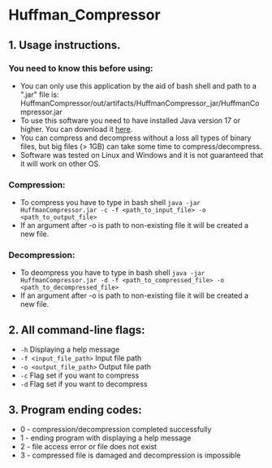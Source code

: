 # Huffman_Compressor
## 1. Usage instructions.
### You need to know this before using:
* You can only use this application by the aid of bash shell and path to a ".jar" file is: HuffmanCompressor/out/artifacts/HuffmanCompressor_jar/HuffmanCompressor.jar 
* To use this software you need to have installed Java version 17 or higher. You can download it [here](https://www.java.com/pl/download/manual.jsp).
* You can compress and decompress without a loss all types of binary files, but big files (> 1GB) can take some time to compress/decompress.
* Software was tested on Linux and Windows and it is not guaranteed that it will work on other OS.

### Compression:
* To compress you have to type in bash shell ```java -jar HuffmanCompressor.jar -c -f <path_to_input_file> -o <path_to_output_file>```
* If an argument after -o is path to non-existing file it will be created a new file.

### Decompression:
* To deompress you have to type in bash shell ```java -jar HuffmanCompressor.jar -d -f <path_to_compressed_file> -o <path_to_decompressed_file>```
* If an argument after -o is path to non-existing file it will be created a new file.

## 2. All command-line flags:
* ```-h``` Displaying a help message
* ```-f <input_file_path>``` Input file path
* ```-o <output_file_path>``` Output file path
* ```-c``` Flag set if you want to compress
* ```-d``` Flag set if you want to decompress

## 3. Program ending codes:
* 0 - compression/decompression completed successfully
* 1 - ending program with displaying a help message
* 2 - file access error or file does not exist
* 3 - compressed file is damaged and decompression is impossible
